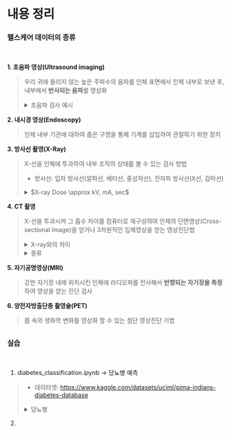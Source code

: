 # 내용 정리

### 헬스케어 데이터의 종류
<br>

**1. 초음파 영상(Ultrasound imaging)**
> 우리 귀에 들리지 않는 높은 주파수의 음파를 인체 표면에서 인체 내부로 보낸 후, 내부에서 **반사되는 음파**를 영상화
><details><summary>초음파 검사 예시</summary>
> 1. A 모드(Amplitude mode): 대상 물체의 경계면에서 반사되는 초음파 신호 측정<br>
> 2. B 모드(Brightness mode, 2D 모드): 반사되는 신호의 강도를 밝기로 표현<br>
> 3. M 모드(Time-motion recoding mode, TM mode): B 모드 영상을 시간적으로 기록한 것<br>
> 4. D 모드(Doppler mode, TM mode): 심장 컬러 도플러</details>

**2. 내시경 영상(Endoscopy)**
> 인체 내부 기관에 대하여 좁은 구멍을 통해 기계를 삽입하여 관찰하기 위한 장치

**3. 방사선 촬영(X-Ray)**
> X-선을 인체에 투과하여 내부 조직의 상태를 볼 수 있는 검사 방법
> * 방사선: 입자 방사선(알파선, 베타선, 중성자선), 전자파 방사선(X선, 감마선)
><details><summary>$X-ray Dose \approx kV, mA, sec$</summary>
> - kV(voltage): X-ray beam energy level → 이미지 밝기 조절 가능<br>
> - mA(current): 발생 과정과 연관이 있는 전자의 수 → 이미지의 대조도(contrast) 조절 가능<br>
> - sec(seconds): 노출 시간</details>

**4. CT 촬영**
> X-선을 투과시켜 그 흡수 차이를 컴퓨터로 재구성하여 인체의 단면영상(Cross-sectional Image)을 얻거나 3차원적인 입체영상을 얻는 영상진단법
><details><summary>X-ray와의 차이</summary>
> - X-ray는 단면을 한번 찍는 반면, CT는 X-선으로 여러 사진을 연속적으로 찍어 입체적으로 볼 수 있음<br>
> - 뼈의 단면을 볼 수 있으며, X-ray 보다 더욱 정확하고 세밀하게 촬영 가능<br>
> - 검사 시간이 짧아 급한 환자의 경우 많이 사용되지만, X-ray보다는 방사선양이 많기 때문에 임산부는 조심해야 함</details>
><details><summary>종류</summary>
> - Brain CT(두부 검사)<br>
> - Chest CT(흉부 검사)<br>
> - Abdomen CT(복부 검사)<br>
> - CT Angio(혈관조영 검사)<br>
> - Heart CT(심장 검사)</details>

**5. 자기공명영상(MRI)**
> 강한 자기장 내에 위치시킨 인체에 라디오파를 전사해서 **반향되는 자기장을 측정**하여 영상을 얻는 진단 검사

**6. 양전자방출단층 촬영술(PET)**
> 몸 속의 생화학 변화를 영상화 할 수 있는 첨단 영상진단 기법


##
### 실습
<br>

1. diabetes_classification.ipynb → 당뇨병 예측
> * 데이터셋: https://www.kaggle.com/datasets/uciml/pima-indians-diabetes-database
><details><summary>당뇨병</summary>
> - 고혈당을 유발하는 대사성 질환<br>
> - 인슐린 호르몬은 혈액 속의 당을 세포로 옮겨서 저장하거나 에너지로 사용하지만 당뇨병 환자의 경우, 몸이 충분한 인슐린을 만들지 못하거나 만든 인슐린을 효과적으로 사용하지 못하는 상황이 발생</details>
2. 